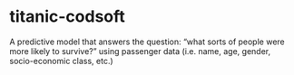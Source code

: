 # titanic-codsoft
A predictive model that answers the question: “what sorts of people were more likely to survive?” using passenger data (i.e. name, age, gender, socio-economic class, etc.)
